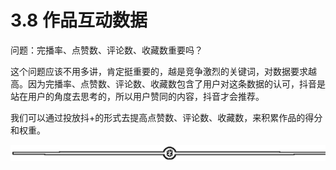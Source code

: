# 3.8 作品互动数据

问题：完播率、点赞数、评论数、收藏数重要吗？

这个问题应该不用多讲，肯定挺重要的，越是竞争激烈的关键词，对数据要求越高。因为完播率、点赞数、评论数、收藏数包含了用户对这条数据的认可，抖音是站在用户的角度去思考的，所以用户赞同的内容，抖音才会推荐。

我们可以通过投放抖+的形式去提高点赞数、评论数、收藏数，来积累作品的得分和权重。

![](img/75a2819e1a58997a8c18fd3150be6c39.png)